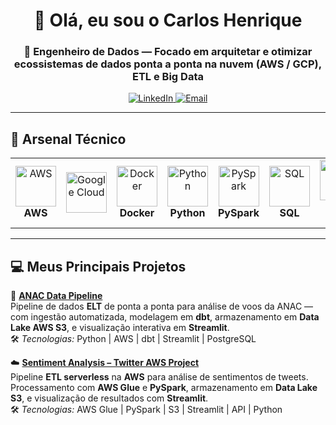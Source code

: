 <p align="center">
  <h1 align="center">👋 Olá, eu sou o <strong>Carlos Henrique</strong></h1>
  <h3 align="center">🚀 Engenheiro de Dados — Focado em arquitetar e otimizar ecossistemas de dados ponta a ponta na nuvem (AWS / GCP), ETL e Big Data</h3>
</p>

<div align="center">
  <a href="https://linkedin.com/in/carlos-henrique-2a0008378" target="_blank">
    <img src="https://img.shields.io/badge/-LinkedIn-%230077B5?style=for-the-badge&logo=linkedin&logoColor=white" alt="LinkedIn" />
  </a>
  <a href="mailto:henrique999930@gmail.com">
    <img src="https://img.shields.io/badge/-Gmail-%23333?style=for-the-badge&logo=gmail&logoColor=white" alt="Email" />
  </a>
</div>

---

## 🚀 Arsenal Técnico
<table align="center">
  <tr align="center">
    <td width="96"><img src="https://techstack-generator.vercel.app/aws-icon.svg" alt="AWS" width="65" height="65"/><br><strong>AWS</strong></td>
    </td>
    <td align="center" width="96">
      <a href="#gcp">
        <img src="https://skillicons.dev/icons?i=gcp" alt="Google Cloud" width="65" height="65" />
    <td width="96"><img src="https://techstack-generator.vercel.app/docker-icon.svg" alt="Docker" width="65" height="65"/><br><strong>Docker</strong></td>
    <td width="96"><img src="https://techstack-generator.vercel.app/python-icon.svg" alt="Python" width="65" height="65"/><br><strong>Python</strong></td>
    <td width="96"><img src="https://techstack-generator.vercel.app/js-icon.svg" alt="PySpark" width="65" height="65"/><br><strong>PySpark</strong></td>
    <td width="96"><img src="https://techstack-generator.vercel.app/ts-icon.svg" alt="SQL" width="65" height="65"/><br><strong>SQL</strong></td>
    <td width="96"><img src="https://techstack-generator.vercel.app/react-icon.svg" alt="Power BI" width="65" height="65"/><br><strong>Power BI</strong></td>
    <td width="96"><img src="https://techstack-generator.vercel.app/webpack-icon.svg" alt="Streamlit" width="65" height="65"/><br><strong>Streamlit</strong></td>
    <td width="96"><img src="https://techstack-generator.vercel.app/git-icon.svg" alt="Git" width="65" height="65"/><br><strong>Git</strong></td>
  </tr>
</table>

---

## 💻 Meus Principais Projetos

🚀 **[ANAC Data Pipeline](https://github.com/henrique999930-lgtm/anac-data-pipeline)**  
Pipeline de dados **ELT** de ponta a ponta para análise de voos da ANAC — com ingestão automatizada, modelagem em **dbt**, armazenamento em **Data Lake AWS S3**, e visualização interativa em **Streamlit**.  
🛠️ *Tecnologias:* Python | AWS | dbt | Streamlit | PostgreSQL  

☁️ **[Sentiment Analysis – Twitter AWS Project](https://github.com/henrique999930-lgtm/projeto-sentimento-twitter-aws)**  
Pipeline **ETL serverless** na **AWS** para análise de sentimentos de tweets. Processamento com **AWS Glue** e **PySpark**, armazenamento em **Data Lake S3**, e visualização de resultados com **Streamlit**.  
🛠️ *Tecnologias:* AWS Glue | PySpark | S3 | Streamlit | API | Python

